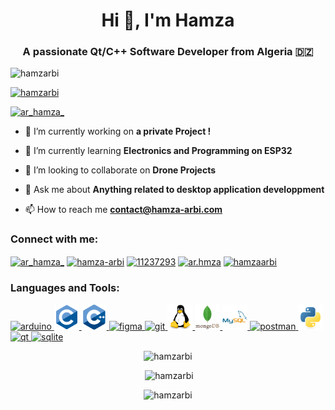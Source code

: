 <h1 align="center">Hi 👋, I'm Hamza</h1>
<h3 align="center">A passionate Qt/C++ Software Developer from Algeria 🇩🇿</h3>

<p align="left"> <img src="https://komarev.com/ghpvc/?username=hamzarbi&label=Profile%20views&color=008040&style=plastic" alt="hamzarbi" /> </p>

<p align="left"> <a href="https://github.com/ryo-ma/github-profile-trophy"><img src="https://github-profile-trophy.vercel.app/?username=hamzarbi" alt="hamzarbi" /></a> </p>

<p align="left"> <a href="https://twitter.com/ar_hamza_" target="blank"><img src="https://img.shields.io/twitter/follow/ar_hamza_?logo=twitter&style=for-the-badge" alt="ar_hamza_" /></a> </p>

- 🔭 I’m currently working on **a private Project !**

- 🌱 I’m currently learning **Electronics and Programming on ESP32**

- 👯 I’m looking to collaborate on **Drone Projects**

- 💬 Ask me about **Anything related to desktop application developpment**

- 📫 How to reach me **contact@hamza-arbi.com**

<h3 align="left">Connect with me:</h3>
<p align="left">
<a href="https://twitter.com/ar_hamza_" target="blank"><img align="center" src="https://raw.githubusercontent.com/rahuldkjain/github-profile-readme-generator/master/src/images/icons/Social/twitter.svg" alt="ar_hamza_" height="30" width="40" /></a>
<a href="https://linkedin.com/in/hamza-arbi" target="blank"><img align="center" src="https://raw.githubusercontent.com/rahuldkjain/github-profile-readme-generator/master/src/images/icons/Social/linked-in-alt.svg" alt="hamza-arbi" height="30" width="40" /></a>
<a href="https://stackoverflow.com/users/11237293" target="blank"><img align="center" src="https://raw.githubusercontent.com/rahuldkjain/github-profile-readme-generator/master/src/images/icons/Social/stack-overflow.svg" alt="11237293" height="30" width="40" /></a>
<a href="https://instagram.com/ar.hmza" target="blank"><img align="center" src="https://raw.githubusercontent.com/rahuldkjain/github-profile-readme-generator/master/src/images/icons/Social/instagram.svg" alt="ar.hmza" height="30" width="40" /></a>
<a href="https://www.hackerrank.com/hamzaarbi" target="blank"><img align="center" src="https://raw.githubusercontent.com/rahuldkjain/github-profile-readme-generator/master/src/images/icons/Social/hackerrank.svg" alt="hamzaarbi" height="30" width="40" /></a>
</p>

<h3 align="left">Languages and Tools:</h3>
<p align="left"> <a href="https://www.arduino.cc/" target="_blank" rel="noreferrer"> <img src="https://cdn.worldvectorlogo.com/logos/arduino-1.svg" alt="arduino" width="40" height="40"/> </a> <a href="https://www.cprogramming.com/" target="_blank" rel="noreferrer"> <img src="https://raw.githubusercontent.com/devicons/devicon/master/icons/c/c-original.svg" alt="c" width="40" height="40"/> </a> <a href="https://www.w3schools.com/cpp/" target="_blank" rel="noreferrer"> <img src="https://raw.githubusercontent.com/devicons/devicon/master/icons/cplusplus/cplusplus-original.svg" alt="cplusplus" width="40" height="40"/> </a> <a href="https://www.figma.com/" target="_blank" rel="noreferrer"> <img src="https://www.vectorlogo.zone/logos/figma/figma-icon.svg" alt="figma" width="40" height="40"/> </a> <a href="https://git-scm.com/" target="_blank" rel="noreferrer"> <img src="https://www.vectorlogo.zone/logos/git-scm/git-scm-icon.svg" alt="git" width="40" height="40"/> </a> <a href="https://www.linux.org/" target="_blank" rel="noreferrer"> <img src="https://raw.githubusercontent.com/devicons/devicon/master/icons/linux/linux-original.svg" alt="linux" width="40" height="40"/> </a> <a href="https://www.mongodb.com/" target="_blank" rel="noreferrer"> <img src="https://raw.githubusercontent.com/devicons/devicon/master/icons/mongodb/mongodb-original-wordmark.svg" alt="mongodb" width="40" height="40"/> </a> <a href="https://www.mysql.com/" target="_blank" rel="noreferrer"> <img src="https://raw.githubusercontent.com/devicons/devicon/master/icons/mysql/mysql-original-wordmark.svg" alt="mysql" width="40" height="40"/> </a> <a href="https://postman.com" target="_blank" rel="noreferrer"> <img src="https://www.vectorlogo.zone/logos/getpostman/getpostman-icon.svg" alt="postman" width="40" height="40"/> </a> <a href="https://www.python.org" target="_blank" rel="noreferrer"> <img src="https://raw.githubusercontent.com/devicons/devicon/master/icons/python/python-original.svg" alt="python" width="40" height="40"/> </a> <a href="https://www.qt.io/" target="_blank" rel="noreferrer"> <img src="https://upload.wikimedia.org/wikipedia/commons/0/0b/Qt_logo_2016.svg" alt="qt" width="40" height="40"/> </a> <a href="https://www.sqlite.org/" target="_blank" rel="noreferrer"> <img src="https://www.vectorlogo.zone/logos/sqlite/sqlite-icon.svg" alt="sqlite" width="40" height="40"/> </a> </p>

<p align="center"><img src="https://github-readme-stats.vercel.app/api/top-langs?username=hamzarbi&show_icons=true&theme=dark&locale=en&layout=compact" alt="hamzarbi" /></p>

<p align="center">&nbsp;<img src="https://github-readme-stats.vercel.app/api?username=hamzarbi&show_icons=true&theme=dark&hide_border=true&locale=en" alt="hamzarbi" /></p>

<p align="center"><img src="https://github-readme-streak-stats.herokuapp.com/?user=hamzarbi&theme=dark" alt="hamzarbi" /></p>

